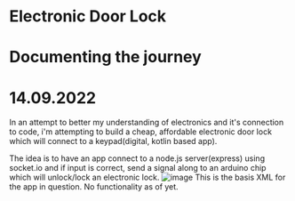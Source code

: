 # Electronic Door Lock
# Documenting the journey
# 14.09.2022
In an attempt to better my understanding of electronics and it's connection to code, i'm attempting to build a cheap, affordable electronic door lock which will connect 
to a keypad(digital, kotlin based app). 

The idea is to have an app connect to a node.js server(express) using socket.io and if input is correct, send a signal along to an arduino chip which will unlock/lock an electronic lock.
![image](https://user-images.githubusercontent.com/66651087/190036183-85d3315a-5181-42af-af2b-79cad66225db.png)
This is the basis XML for the app in question. No functionality as of yet. 


